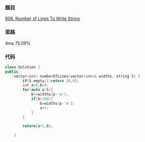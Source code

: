 ### 题目
[806. Number of Lines To Write String](https://leetcode-cn.com/problems/number-of-lines-to-write-string/submissions/)
### 思路
4ms 75.09%

### 代码
```c++
class Solution {
public:
    vector<int> numberOfLines(vector<int>& widths, string S) {
        if(S.empty())return {0,0};
        int a=0,b=0;
        for(auto p:S){
            b+=widths[p-'a'];
            if(b>100){
                b=widths[p-'a'];
                a++;
            }
        }
        
        return{a+1,b};
        
    }
```
